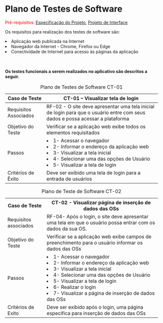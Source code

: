# Plano de Testes de Software

<span style="color:red">Pré-requisitos: <a href="2-Especificação do Projeto.md"> Especificação do Projeto</a></span>, <a href="3-Projeto de Interface.md"> Projeto de Interface</a>

Os requisitos para realização dos testes de software são:
<li> Aplicação web publicada na Internet</li>
<li>	Navegador da Internet - Chrome, Firefox ou Edge</li>
<li> Conectividade de Internet para acesso às páginas da aplicação</li><br></br>
<p><strong>Os testes funcionais a serem realizados no aplicativo são descritos a seguir.</strong></p>
<table>
 <caption>Plano de Testes de Software CT-01</caption>
  <tr>
  <th>Caso de Teste</th>
  <th>CT-01 – Visualizar tela de login </th>
 </tr>
<tbody>
 <tr>
  <td>Requisitos Associados</td>
  <td>RF-02 - O site deve apresentar uma tela inicial de login para que o usuário entre com seus dados e possa acessar a plataforma</td>
 </tr>
 <tr>
  <td>Objetivo do Teste</td>
  <td>Verificar se a aplicação web exibe todos os elementos requisitados</td>
 </tr>
 <tr>
  <td>Passos</td>
  <td>
   <li> 1- Acessar o navegador</li>
   <li> 2- Informar o endereço da aplicação web </li>
   <li>3- Visualizar a tela inicial </li>
   <li>4- Selecionar uma das opções de Usuário</li>
   <li>5- Visualizar a tela de login</li>
</td>
 </tr>
 <tr>
  <td>Critérios de Êxito</td>
  <td>Deve ser exibido uma tela de login para a entrada de usuários</td>
 </tbody>
</table>
 <table>
 <caption>Plano de Teste de Software CT-02</caption>
  <tr>
   <th>Caso de Teste</th>
   <th>CT-02 - Visualizar página de inserção de dados das OSs</th>
 </tr>
  <td>Requisitos associados</td>
  <td>RF-04- Após o login, o site deve apresentar uma tela em que o usuário possa entrar com os dados da sua OS. </td>
 </tr>
  <tr>
 <td>Objetivo do Teste</td>
 <td>Verificar se a aplicação web exibe campos de preenchimento para o usuário informar os dados das OSs</td>
 </tr>
  <tr>
 <td>Passos</td>
 <td><li>1- Acessar o navegador </li>
  <li>2- Informar o endereço da aplicação web </li>
  <li>3- Visualizar a tela inicial </li>
  <li>4- Selecionar uma das opções de Usuário</li>
  <li>5- Visualizar a tela de login </li>
  <li>6- Realizar o login </li>
  <li>7- Visualizar a página de inserção de dados das OSs</li>
 <tr>
  <td>Critérios de Exito</td>
  <td>Deve ser exibido após o login, uma página especifica para inserção de dados das OSs</td>
 </tr>
  </table>

 
